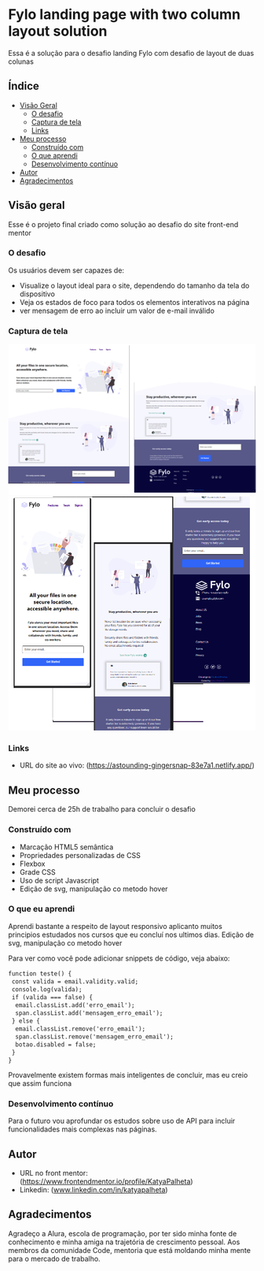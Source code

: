 # Fylo landing page with two column layout solution

Essa é a solução para o desafio landing Fylo com desafio de layout de duas colunas

## Índice

- [Visão Geral](#visão-geral)
  - [O desafio](#the-challenge)
  - [Captura de tela](#captura-de-tela)
  - [Links](#links)
- [Meu processo](#meu-processo)
  - [Construído com](#construído-com)
  - [O que aprendi](#o-que-aprendi)
  - [Desenvolvimento contínuo](#desenvolvimento-contínuo)
- [Autor](#autor)
- [Agradecimentos](#agradecimentos)


## Visão geral

Esse é o projeto final criado como solução ao desafio do site front-end mentor

### O desafio


Os usuários devem ser capazes de:

- Visualize o layout ideal para o site, dependendo do tamanho da tela do dispositivo
- Veja os estados de foco para todos os elementos interativos na página
- ver mensagem de erro ao incluir um valor de e-mail inválido

### Captura de tela

![Resultado final desktop](/assets/images/desktop.png)
![Resultado final mobile](/assets/images/mobile.png)

### Links

- URL do site ao vivo: (<https://astounding-gingersnap-83e7a1.netlify.app/>)

## Meu processo

Demorei cerca de 25h de trabalho para concluir o desafio

### Construído com

- Marcação HTML5 semântica
- Propriedades personalizadas de CSS
- Flexbox
- Grade CSS
- Uso de script Javascript
- Edição de svg, manipulação co metodo hover

### O que eu aprendi

Aprendi bastante a respeito de layout responsivo aplicanto muitos principios estudados nos cursos que eu concluí nos ultimos dias. Edição de svg, manipulação co metodo hover

Para ver como você pode adicionar snippets de código, veja abaixo:

``` Js
function teste() {
 const valida = email.validity.valid;
 console.log(valida);
 if (valida === false) {
  email.classList.add('erro_email');
  span.classList.add('mensagem_erro_email');
 } else {
  email.classList.remove('erro_email');
  span.classList.remove('mensagem_erro_email');
  botao.disabled = false;
 }
}
```
Provavelmente existem formas mais inteligentes de concluir, mas eu creio que assim funciona

### Desenvolvimento contínuo

Para o futuro vou aprofundar os estudos sobre uso de API para incluir funcionalidades mais complexas nas páginas.

## Autor

- URL no front mentor: (<https://www.frontendmentor.io/profile/KatyaPalheta>)
- Linkedin: (www.linkedin.com/in/katyapalheta)

## Agradecimentos

Agradeço a Alura, escola de programação, por ter sido minha fonte de conhecimento e minha amiga na trajetória de crescimento pessoal. Aos membros da comunidade Code, mentoria que está moldando minha mente para o mercado de trabalho.
